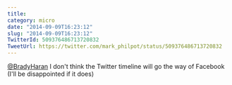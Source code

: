 ```yaml
---
title: 
category: micro
date: "2014-09-09T16:23:12"
slug: "2014-09-09T16:23:12"
TwitterId: 509376486713720832
TweetUrl: https://twitter.com/mark_philpot/status/509376486713720832
---
```


[@BradyHaran](https://twitter.com/BradyHaran) I don't think the Twitter timeline
will go the way of Facebook (I'll be disappointed if it does)
